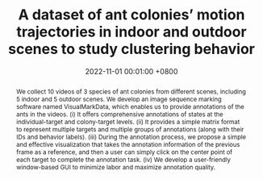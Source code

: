 ---
title:          "A dataset of ant colonies’ motion trajectories in indoor and outdoor scenes to study clustering behavior"
date:           2022-11-01 00:01:00 +0800
selected:       true
pub:            "GigaScience"
pub_last:       ' <span class="badge badge-pill badge-custom badge-warning">SCI Q2</span>'
pub_date:       "2022"
abstract: >-
  We collect 10 videos of 3 species of ant colonies from different scenes, including 5 indoor and 5 outdoor scenes.
  We develop an image sequence marking software named VisualMarkData, which enables us to provide annotations of the ants in the videos. (i) It offers comprehensive annotations of states at the individual-target and colony-target levels. 
  (ii) It provides a simple matrix format to represent multiple targets and multiple groups of annotations (along with their IDs and behavior labels).
  (iii) During the annotation process, we propose a simple and effective visualization that takes the annotation information of the previous frame as a reference, and then a user can simply click on the center point of each target to complete the annotation task.
   (iv) We develop a user-friendly window-based GUI to minimize labor and maximize annotation quality.
  
cover:          assets/images/covers/giac096.png
authors:
  - Meihong Wu†
  - Xiaoyan Cao†
  - Ming Yang
  - Xiaoyu Cao
  - Shihui Guo*
  
links:
  Paper: https://ojs.aaai.org/index.php/AAAI/article/view/21440/21189
  Code: https://github.com/holmescao/ANTS_marking_and_analysis_tools
  Dataset: https://data.mendeley.com/datasets/9ws98g4npw/3
---
